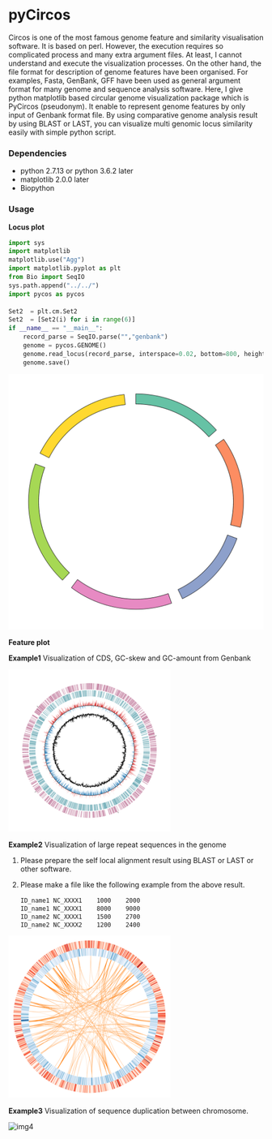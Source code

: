 # pyCircos

Circos is one of the most famous genome feature and similarity visualisation software. It is based on perl.  However, the execution requires so complicated process  and many extra argument files. At least, I cannot understand and execute the visualization processes. On the other hand, the file format for description of genome features have been organised. For examples, Fasta, GenBank, GFF have been used as general argument format for many genome and sequence analysis software. Here, I give python matplotlib based circular genome visualization package which is PyCircos (pseudonym). It enable to represent genome  features by only input of Genbank format file. By using comparative genome analysis result  by using BLAST or LAST, you can visualize multi genomic locus similarity easily with simple python script. 

### Dependencies

- python 2.7.13 or python 3.6.2 later
- matplotlib 2.0.0 later
- Biopython

### Usage

__Locus plot__ 

````python
import sys 
import matplotlib 
matplotlib.use("Agg")
import matplotlib.pyplot as plt 
from Bio import SeqIO
sys.path.append("../../")
import pycos as pycos

Set2  = plt.cm.Set2
Set2  = [Set2(i) for i in range(6)]
if __name__ == "__main__":
    record_parse = SeqIO.parse("","genbank")
    genome = pycos.GENOME()
    genome.read_locus(record_parse, interspace=0.02, bottom=800, height=80, requirement=lambda x: "NC_0032" in x, color_list=Set2)    
    genome.save()
````

![img1](img/example1.png)

__Feature plot__ 



__Example1__ Visualization of CDS, GC-skew and GC-amount from Genbank

![img2](img/example2.png)

__Example2__ Visualization of large repeat sequences in the  genome

1. Please prepare the self local alignment result  using BLAST or LAST or other software.

2. Please make a file like the following example from the above result.

   ````
   ID_name1	NC_XXXX1	1000	2000
   ID_name1	NC_XXXX1	8000	9000
   ID_name2	NC_XXXX1	1500	2700
   ID_name2	NC_XXXX2	1200	2400
   ````
![img3](img/example3.png)

__Example3__ Visualization of sequence duplication between chromosome.

![img4](img/example4.png)

